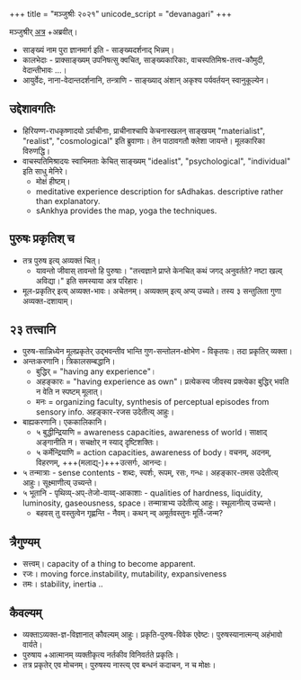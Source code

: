 +++
title = "मञ्जुश्रीः २०२१"
unicode_script = "devanagari"
+++

मञ्जुश्रीर् [अत्र](https://www.youtube.com/watch?v=fmFUZPmfpJk) +अब्रवीत्।

- साङ्ख्यं नाम पुरा ज्ञानमार्ग इति - साङ्ख्यदर्शनाद् भिन्नम्।
- कालभेदाः - प्राक्साङ्ख्यम् उपनिषत्सु क्वचित्, साङ्ख्यकारिकाः, वाचस्पतिमिश्र-तत्त्व-कौमुदी, वेदान्तीभावः …।
- आयुर्वेदः, नाना-वेदान्तदर्शनानि, तन्त्राणि - साङ्ख्याद् अंशान् अकृश्य पर्यवर्तयन् स्वानुकूल्येन।

## उद्देशावगतिः
- हिरियण्ण-राधकृष्णादयो ऽर्वाचीनाः, प्राचीनाश्चापि केचनास्खलन् साङ्खयम् "materialist", "realist", "cosmological" इति ब्रुवाणाः। तेन पाठावगतौ क्लेशा जायन्ते। मूलकारिका विरुणद्धि।
- वाचस्पतिमिश्रादयः स्वाभिमताः केचित् साङ्ख्यम् "idealist", "psychological", "individual" इति साधु मेनिरे।
  - मोक्षं हीष्टम्।
  - meditative experience description for sAdhakas. descriptive rather than explanatory.
  - sAnkhya provides the map, yoga the techniques.

## पुरुषः प्रकृतिश् च
- तत्र पुरुष इत्य् अव्यक्तं चित्।
  - यावन्तो जीवास् तावन्तो हि पुरुषाः। "तत्त्वज्ञाने प्राप्ते केनचित् कथं जगद् अनुवर्तते? नष्टा खल्व् अविद्या।" इति समस्याया अत्र परिहारः।
- मूल-प्रकृतिर् इत्य् अव्यक्त-भावः। अचेतनम्। अव्यक्तम् इत्य् अप्य् उच्यते। तस्य ३ सन्तुलिता गुणा अव्यक्त-दशायाम्।
## २३ तत्त्वानि
- पुरुष-सान्निध्येन मूलप्रकृतेर् उद्भवन्तीव भान्ति गुण-सन्तोलन-क्षोभेण - विकृतयः। तदा प्रकृतिर् व्यक्ता।
- अन्तःकरणानि। त्रिकालसम्बद्धानि।
  - बुद्धिर् = "having any experience"।
  - अहङ्कारः = "having experience as own"। प्रत्येकस्य जीवस्य प्रक्त्येका बुद्धिर् भवति न वेति न स्पष्टम् मूलात्।
  - मनः = organizing faculty, synthesis of perceptual episodes from sensory info. अहङ्कार-रजस उदेतीत्य् आहुः।
- बाह्यकरणानि। एककालिकानि।
  - ५ बुद्धीन्द्रियाणि = awareness capacities, awareness of world। साक्षाद् अङ्गानीति न। सचक्षोर् न स्याद् दृष्टिशक्तिः।
  - ५ कर्मेन्द्रियाणि = action capacities, awareness of body। वचनम्, अदनम्, विहरणम्, +++(मलाद्य्-)+++उत्सर्गः, आनन्दः।
- ५ तन्मात्राः - sense contents - शब्दः, स्पर्शः, रूपम्, रसः, गन्धः। अहङ्कार-तमस उदेतीत्य् आहुः। सूक्ष्माणीत्य् उच्यन्ते।
- ५ भूतानि - पृथिव्य्-अप्-तेजो-वाय्व्-आकाशाः - qualities of hardness, liquidity, luminosity, gaseousness, space। तन्मात्राभ्य उदेतीत्य् आहुः। स्थूलानीत्य् उच्यन्ते।
  - बहवस् तु वस्तुत्वेन गृह्णन्ति - नैवम्। कथन् न्व् अमूर्तवस्तुनः मूर्ति-जन्म?

## त्रैगुण्यम्
- सत्त्वम्। capacity of a thing to become apparent.
- रजः। moving force.instability, mutability, expansiveness
- तमः। stability, inertia ..

## कैवल्यम्
- व्यक्ताऽव्यक्त-ज्ञ-विज्ञानात् कौवल्यम् आहुः। प्रकृति-पुरुष-विवेक एवेष्टः। पुरुषस्यानात्मन्य् अहंभावो वार्यते।
- पुरुषाय +आत्मानम् व्यक्तीकृत्य नर्तकीव विनिवर्तते प्रकृतिः।
- तत्र प्रकृतेर् एव मोचनम्। पुरुषस्य नास्त्य् एव बन्धनं कदाचन, न च मोक्षः। 
